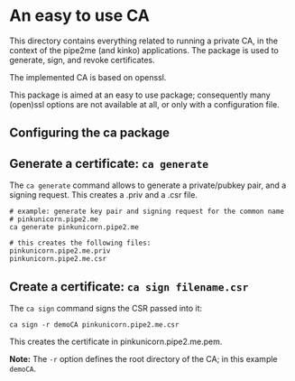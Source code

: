 # An easy to use CA

This directory contains everything related to running a private CA, in the 
context of the pipe2me (and kinko) applications. The package is used to 
generate, sign, and revoke certificates.

The implemented CA is based on openssl.
 
This package is aimed at an easy to use package; consequently many (open)ssl 
options are not available at all, or only with a configuration file. 

## Configuring the ca package

## Generate a certificate: `ca generate`

The `ca generate` command allows to generate a private/pubkey pair, and
a signing request. This creates a .priv and a .csr file.

    # example: generate key pair and signing request for the common name
    # pinkunicorn.pipe2.me
    ca generate pinkunicorn.pipe2.me

    # this creates the following files:
    pinkunicorn.pipe2.me.priv
    pinkunicorn.pipe2.me.csr

## Create a certificate: `ca sign filename.csr`

The `ca sign` command signs the CSR passed into it:

    ca sign -r demoCA pinkunicorn.pipe2.me.csr

This creates the certificate in pinkunicorn.pipe2.me.pem.

**Note:** The `-r` option defines the root directory of the CA; in this example `demoCA`.
